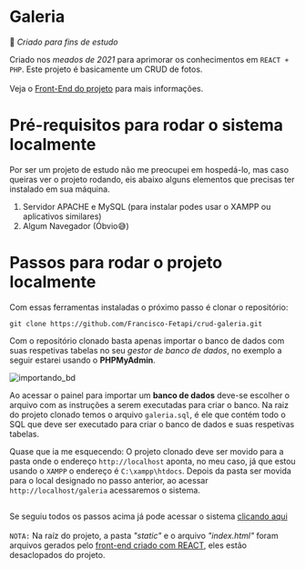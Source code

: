# Galeria
🚀 _Criado para fins de estudo_

Criado nos _meados de 2021_  para aprimorar os conhecimentos em `REACT + PHP`. Este projeto é basicamente um CRUD de fotos. 
<br /> <br />
Veja o [Front-End do projeto](https://github.com/Francisco-Fetapi/galeria-react) para mais informações.

# Pré-requisitos para rodar o sistema localmente
Por ser um projeto de estudo não me preocupei em hospedá-lo, mas caso queiras ver o projeto rodando, eis abaixo alguns elementos que precisas ter instalado em sua máquina.

1. Servidor APACHE e MySQL (para instalar podes usar o XAMPP ou aplicativos similares)
2. Algum Navegador (Óbvio😅)

# Passos para rodar o projeto localmente

Com essas ferramentas instaladas o próximo passo é clonar o repositório:
```
git clone https://github.com/Francisco-Fetapi/crud-galeria.git
```

Com o repositório clonado basta apenas importar o banco de dados com suas respetivas tabelas no seu _gestor de banco de dados_, no exemplo a seguir estarei usando o **PHPMyAdmin**.

![importando_bd](https://user-images.githubusercontent.com/74926014/175775785-c8792c9a-6d77-425d-b222-292519af9954.PNG)

Ao acessar o painel para importar um __banco de dados__ deve-se escolher o arquivo com as instruções a serem executadas para criar o banco. 
Na raiz do projeto clonado temos o arquivo `galeria.sql`, é ele que contém todo o SQL que deve ser executado para criar o banco de dados e suas respetivas tabelas.

Quase que ia me esquecendo: O projeto clonado deve ser movido para a pasta onde o endereço `http://localhost` aponta, no meu caso, já que estou usando o `XAMPP` o endereço é `C:\xampp\htdocs`.
Depois da pasta ser movida para o local designado no passo anterior, ao acessar `http://localhost/galeria` acessaremos o sistema.
##

Se seguiu todos os passos acima já pode acessar o sistema <a href="http://localhost/galeria">clicando aqui</a>
<br /> <br />
`NOTA:` Na raíz do projeto, a pasta _"static"_ e o arquivo _"index.html"_ foram arquivos gerados pelo [front-end criado com REACT](https://github.com/Francisco-Fetapi/galeria-react), eles estão desaclopados do projeto.
